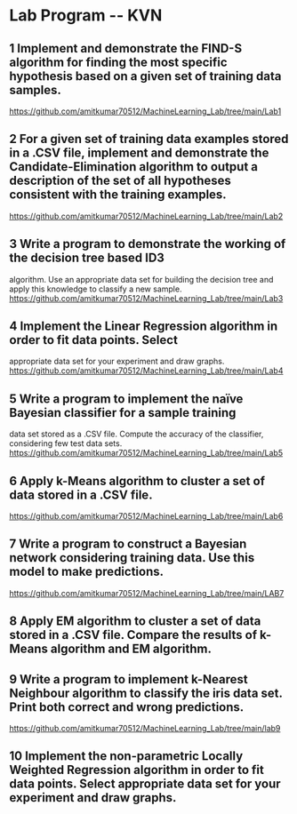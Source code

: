 # Lab Program  -- KVN

## 1 Implement and demonstrate the FIND-S algorithm for finding the most specific hypothesis based on a given set of training data samples.
https://github.com/amitkumar70512/MachineLearning_Lab/tree/main/Lab1

## 2 For a given set of training data examples stored in a .CSV file, implement and demonstrate the Candidate-Elimination algorithm to output a description of the set of all hypotheses consistent with the training examples.
https://github.com/amitkumar70512/MachineLearning_Lab/tree/main/Lab2

## 3 Write a program to demonstrate the working of the decision tree based ID3
algorithm. Use an appropriate data set for building the decision tree and apply this
knowledge to classify a new sample.
https://github.com/amitkumar70512/MachineLearning_Lab/tree/main/Lab3

## 4 Implement the Linear Regression algorithm in order to fit data points. Select
appropriate data set for your experiment and draw graphs.
https://github.com/amitkumar70512/MachineLearning_Lab/tree/main/Lab4

## 5 Write a program to implement the naïve Bayesian classifier for a sample training
data set stored as a .CSV file. Compute the accuracy of the classifier, considering
few test data sets.
https://github.com/amitkumar70512/MachineLearning_Lab/tree/main/Lab5

## 6 Apply k-Means algorithm to cluster a set of data stored in a .CSV file.
https://github.com/amitkumar70512/MachineLearning_Lab/tree/main/Lab6

## 7 Write a program to construct a Bayesian network considering training data. Use this model to make predictions.
https://github.com/amitkumar70512/MachineLearning_Lab/tree/main/LAB7

## 8 Apply EM algorithm to cluster a set of data stored in a .CSV file. Compare the results of k-Means algorithm and EM algorithm.


## 9 Write a program to implement k-Nearest Neighbour algorithm to classify the iris data set. Print both correct and wrong predictions.
https://github.com/amitkumar70512/MachineLearning_Lab/tree/main/lab9

## 10 Implement the non-parametric Locally Weighted Regression algorithm in order to fit data points. Select appropriate data set for your experiment and draw graphs.
